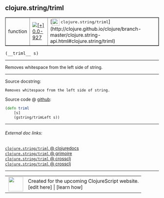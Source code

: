 ## clojure.string/triml



 <table border="1">
<tr>
<td>function</td>
<td><a href="https://github.com/cljsinfo/cljs-api-docs/tree/0.0-927"><img valign="middle" alt="[+] 0.0-927" title="Added in 0.0-927" src="https://img.shields.io/badge/+-0.0--927-lightgrey.svg"></a> </td>
<td>
[<img height="24px" valign="middle" src="http://i.imgur.com/1GjPKvB.png"> <samp>clojure.string/triml</samp>](http://clojure.github.io/clojure/branch-master/clojure.string-api.html#clojure.string/triml)
</td>
</tr>
</table>


 <samp>
(__triml__ s)<br>
</samp>

---

Removes whitespace from the left side of string.

---




Source docstring:

```
Removes whitespace from the left side of string.
```


Source code @ [github](https://github.com/clojure/clojurescript/blob/r2629/src/cljs/clojure/string.cljs#L152-L155):

```clj
(defn triml
    [s]
    (gstring/trimLeft s))
```

<!--
Repo - tag - source tree - lines:

 <pre>
clojurescript @ r2629
└── src
    └── cljs
        └── clojure
            └── <ins>[string.cljs:152-155](https://github.com/clojure/clojurescript/blob/r2629/src/cljs/clojure/string.cljs#L152-L155)</ins>
</pre>

-->

---



###### External doc links:

[`clojure.string/triml` @ clojuredocs](http://clojuredocs.org/clojure.string/triml)<br>
[`clojure.string/triml` @ grimoire](http://conj.io/store/v1/org.clojure/clojure/1.7.0-beta3/clj/clojure.string/triml/)<br>
[`clojure.string/triml` @ crossclj](http://crossclj.info/fun/clojure.string/triml.html)<br>
[`clojure.string/triml` @ crossclj](http://crossclj.info/fun/clojure.string.cljs/triml.html)<br>

---

 <table>
<tr><td>
<img valign="middle" align="right" width="48px" src="http://i.imgur.com/Hi20huC.png">
</td><td>
Created for the upcoming ClojureScript website.<br>
[edit here] | [learn how]
</td></tr></table>

[edit here]:https://github.com/cljsinfo/cljs-api-docs/blob/master/cljsdoc/clojure.string_triml.cljsdoc
[learn how]:https://github.com/cljsinfo/cljs-api-docs/wiki/cljsdoc-files

<!--

This information was too distracting to show to readers, but I'll leave it
commented here since it is helpful to:

- pretty-print the data used to generate this document
- and show how to retrieve that data



The API data for this symbol:

```clj
{:description "Removes whitespace from the left side of string.",
 :ns "clojure.string",
 :name "triml",
 :signature ["[s]"],
 :history [["+" "0.0-927"]],
 :type "function",
 :full-name-encode "clojure.string_triml",
 :source {:code "(defn triml\n    [s]\n    (gstring/trimLeft s))",
          :title "Source code",
          :repo "clojurescript",
          :tag "r2629",
          :filename "src/cljs/clojure/string.cljs",
          :lines [152 155]},
 :full-name "clojure.string/triml",
 :clj-symbol "clojure.string/triml",
 :docstring "Removes whitespace from the left side of string."}

```

Retrieve the API data for this symbol:

```clj
;; from Clojure REPL
(require '[clojure.edn :as edn])
(-> (slurp "https://raw.githubusercontent.com/cljsinfo/cljs-api-docs/catalog/cljs-api.edn")
    (edn/read-string)
    (get-in [:symbols "clojure.string/triml"]))
```

-->
